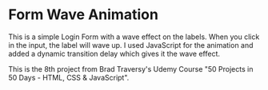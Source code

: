 # Form Wave Animation

This is a simple Login Form with a wave effect on the labels. When you click in the input, the label will wave up.
I used JavaScript for the animation and added a dynamic transition delay which gives it the wave effect.

This is the 8th project from Brad Traversy's Udemy Course "50 Projects in 50 Days - HTML, CSS & JavaScript".
